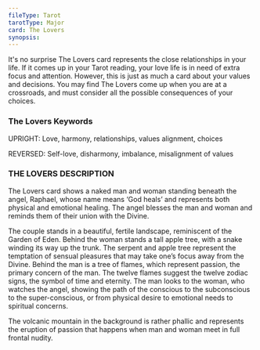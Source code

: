 ```yaml
---
fileType: Tarot
tarotType: Major
card: The Lovers
synopsis: 
---
```

It's no surprise The Lovers card represents the close relationships in your life. If it comes up in your Tarot reading, your love life is in need of extra focus and attention. However, this is just as much a card about your values and decisions. You may find The Lovers come up when you are at a crossroads, and must consider all the possible consequences of your choices.



### The Lovers Keywords

UPRIGHT: Love, harmony, relationships, values alignment, choices

REVERSED: Self-love, disharmony, imbalance, misalignment of values

### THE LOVERS DESCRIPTION

The Lovers card shows a naked man and woman standing beneath the angel, Raphael, whose name means ‘God heals’ and represents both physical and emotional healing. The angel blesses the man and woman and reminds them of their union with the Divine.

The couple stands in a beautiful, fertile landscape, reminiscent of the Garden of Eden. Behind the woman stands a tall apple tree, with a snake winding its way up the trunk. The serpent and apple tree represent the temptation of sensual pleasures that may take one’s focus away from the Divine. Behind the man is a tree of flames, which represent passion, the primary concern of the man. The twelve flames suggest the twelve zodiac signs, the symbol of time and eternity. The man looks to the woman, who watches the angel, showing the path of the conscious to the subconscious to the super-conscious, or from physical desire to emotional needs to spiritual concerns.

The volcanic mountain in the background is rather phallic and represents the eruption of passion that happens when man and woman meet in full frontal nudity.